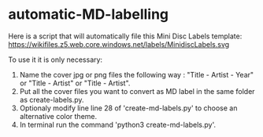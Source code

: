 # automatic-MD-labelling

Here is a script that will automatically file this Mini Disc Labels template: https://wikifiles.z5.web.core.windows.net/labels/MinidiscLabels.svg

To use it it is only necessary:

1. Name the cover jpg or png files the following way : "Title - Artist - Year" or  "Title - Artist" or  "Title - Artist".
2. Put all the cover files you want to convert as MD label in the same folder as create-labels.py.
3. Optionaly modify line line 28 of 'create-md-labels.py' to choose an alternative color theme.
4. In terminal run the command 'python3 create-md-labels.py'.

